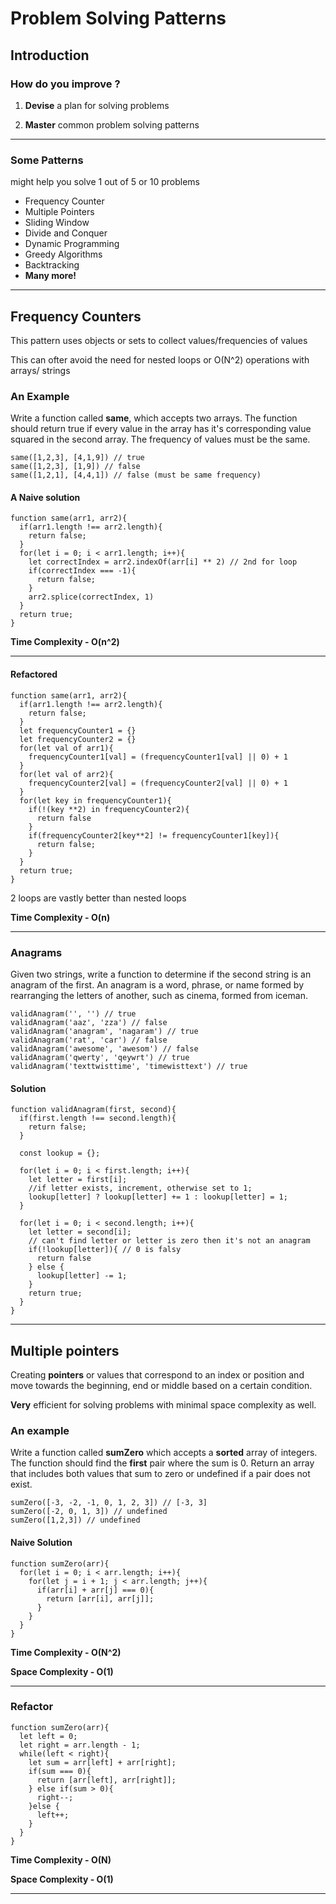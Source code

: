 # Problem Solving Patterns

## Introduction

### How do you improve ?

1. **Devise** a plan for solving problems

2. **Master** common problem solving patterns

---

### Some Patterns

might help you solve 1 out of 5 or 10 problems

- Frequency Counter
- Multiple Pointers
- Sliding Window
- Divide and Conquer
- Dynamic Programming
- Greedy Algorithms
- Backtracking
- **Many more!**

---

## Frequency Counters

This pattern uses objects or sets to collect values/frequencies of values

This can ofter avoid the need for nested loops or O(N^2) operations with arrays/ strings

### An Example

Write a function called **same**, which accepts two arrays. The function should return true if every value in the array has it's corresponding value squared in the second array. The frequency of values must be the same.

```
same([1,2,3], [4,1,9]) // true
same([1,2,3], [1,9]) // false
same([1,2,1], [4,4,1]) // false (must be same frequency)
```

#### A Naive solution

```
function same(arr1, arr2){
  if(arr1.length !== arr2.length){
    return false;
  }
  for(let i = 0; i < arr1.length; i++){
    let correctIndex = arr2.indexOf(arr[i] ** 2) // 2nd for loop
    if(correctIndex === -1){
      return false;
    }
    arr2.splice(correctIndex, 1)
  }
  return true;
}
```

**Time Complexity - O(n^2)**

---

#### Refactored

```
function same(arr1, arr2){
  if(arr1.length !== arr2.length){
    return false;
  }
  let frequencyCounter1 = {}
  let frequencyCounter2 = {}
  for(let val of arr1){
    frequencyCounter1[val] = (frequencyCounter1[val] || 0) + 1
  }
  for(let val of arr2){
    frequencyCounter2[val] = (frequencyCounter2[val] || 0) + 1
  }
  for(let key in frequencyCounter1){
    if(!(key **2) in frequencyCounter2){
      return false
    }
    if(frequencyCounter2[key**2] != frequencyCounter1[key]){
      return false;
    }
  }
  return true;
}
```

2 loops are vastly better than nested loops

**Time Complexity - O(n)**

---

### Anagrams

Given two strings, write a function to determine if the second string is an anagram of the first. An anagram is a word, phrase, or name formed by rearranging the letters of another, such as cinema, formed from iceman.

```
validAnagram('', '') // true
validAnagram('aaz', 'zza') // false
validAnagram('anagram', 'nagaram') // true
validAnagram('rat', 'car') // false
validAnagram('awesome', 'awesom') // false
validAnagram('qwerty', 'qeywrt') // true
validAnagram('texttwisttime', 'timewisttext') // true
```

#### Solution

```
function validAnagram(first, second){
  if(first.length !== second.length){
    return false;
  }

  const lookup = {};

  for(let i = 0; i < first.length; i++){
    let letter = first[i];
    //if letter exists, increment, otherwise set to 1;
    lookup[letter] ? lookup[letter] += 1 : lookup[letter] = 1;
  }

  for(let i = 0; i < second.length; i++){
    let letter = second[i];
    // can't find letter or letter is zero then it's not an anagram
    if(!lookup[letter]){ // 0 is falsy
      return false
    } else {
      lookup[letter] -= 1;
    }
    return true;
  }
}
```

---

## Multiple pointers

Creating **pointers** or values that correspond to an index or position and move towards the beginning, end or middle based on a certain condition.

**Very** efficient for solving problems with minimal space complexity as well.

### An example

Write a function called **sumZero** which accepts a **sorted** array of integers. The function should find the **first** pair where the sum is 0. Return an array that includes both values that sum to zero or undefined if a pair does not exist.

```
sumZero([-3, -2, -1, 0, 1, 2, 3]) // [-3, 3]
sumZero([-2, 0, 1, 3]) // undefined
sumZero([1,2,3]) // undefined
```

#### Naive Solution

```
function sumZero(arr){
  for(let i = 0; i < arr.length; i++){
    for(let j = i + 1; j < arr.length; j++){
      if(arr[i] + arr[j] === 0){
        return [arr[i], arr[j]];
      }
    }
  }
}
```

**Time Complexity - O(N^2)**

**Space Complexity - O(1)**

---

### Refactor

```
function sumZero(arr){
  let left = 0;
  let right = arr.length - 1;
  while(left < right){
    let sum = arr[left] + arr[right];
    if(sum === 0){
      return [arr[left], arr[right]];
    } else if(sum > 0){
      right--;
    }else {
      left++;
    }
  }
}
```

**Time Complexity - O(N)**

**Space Complexity - O(1)**

---
